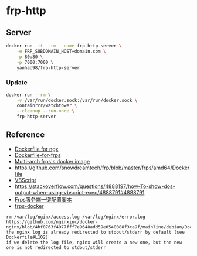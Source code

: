 # frp-http

## Server
```bash
docker run -it --rm --name frp-http-server \
    -e FRP_SUBDOMAIN_HOST=domain.com \
    -p 80:80 \
    -p 7000:7000 \
    yanhao98/frp-http-server
```

### Update
```bash
docker run --rm \
    -v /var/run/docker.sock:/var/run/docker.sock \
    containrrr/watchtower \
    --cleanup --run-once \
    frp-http-server
```

<!-- ## Client
### Mac
```bash
bash <(curl -s domain.com/client.sh) --local=127.0.0.1:80
``` -->

## Reference
- [Dockerfile for ngx](https://github.com/nginxinc/docker-nginx/blob/master/mainline/alpine-slim/Dockerfile)
- [Dockerfile-for-frps](https://github.com/fatedier/frp/blob/dev/dockerfiles/Dockerfile-for-frps)
- [Multi-arch frps's docker image](https://github.com/cloverzrg/frps-docker/blob/master/Dockerfile)
- https://github.com/snowdreamtech/frp/blob/master/frps/amd64/Dockerfile
- [VBScript](https://www.w3school.com.cn/vbscript/index.asp)
- https://stackoverflow.com/questions/4888197/how-To-show-dos-output-when-using-vbscript-exec/4888791#4888791
- [Frps服务端一键配置脚本](https://github.com/MvsCode/frps-onekey)
- [frps-docker](https://github.com/cloverzrg/frps-docker/blob/master/Dockerfile)

```
rm /var/log/nginx/access.log /var/log/nginx/error.log
https://github.com/nginxinc/docker-nginx/blob/4bf0763f4977fff7e9648add59e0540088f3ca9f/mainline/debian/Dockerfile#L102
the nginx log is already redirected to stdout/stderr by default (see Dockerfile#L102)
if we delete the log file, nginx will create a new one, but the new one is not redirected to stdout/stderr
```
